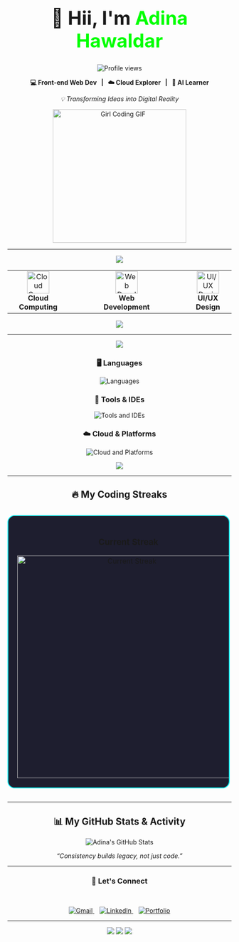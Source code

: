 <h1 align="center" style="font-weight: bold; font-size: 3em;">
  👋 Hii, I'm <span style="color:#00FF00;">Adina Hawaldar</span>
</h1>

<p align="center">
  <img src="https://komarev.com/ghpvc/?username=adinahawaldar&label=Profile%20views&color=0e75b6&style=flat" alt="Profile views" />
</p>

<p align="center">
  <strong>💻 Front-end Web Dev &nbsp; | &nbsp; ☁️ Cloud Explorer &nbsp; | &nbsp; 🤖 AI Learner</strong>
</p>

<p align="center">
  <em>💡 Transforming Ideas into Digital Reality</em>
</p>

<p align="center">
  <img src="https://media.tenor.com/2uyENRmiUt0AAAAC/coding.gif" width="300" alt="Girl Coding GIF" />
</p>





---


<p align="center">
  <img src="https://capsule-render.vercel.app/api?type=waving&color=0e1726&height=100&section=header&text=⚡%20What%20I'm%20Working%20On&fontColor=ffffff&fontSize=30&animation=fadeIn" />
</p>

<table align="center">
  <tr align="center">
    <td>
      <img src="https://skillicons.dev/icons?i=cloudflare" width="50" title="Cloud Computing" /><br/>
      <b>Cloud Computing</b>
    </td>
    <td width="40"></td>
    <td>
      <img src="https://skillicons.dev/icons?i=webflow" width="50" title="Web Development" /><br/>
      <b>Web Development</b>
    </td>
    <td width="40"></td>
    <td>
      <img src="https://skillicons.dev/icons?i=figma" width="50" title="UI/UX Design" /><br/>
      <b>UI/UX Design</b>
    </td>
  </tr>
</table>

<p align="center">
  <img src="https://capsule-render.vercel.app/api?type=waving&color=0e1726&height=100&section=footer" />
</p>



---


<p align="center">
  <img src="https://capsule-render.vercel.app/api?type=waving&color=0e1726&height=100&section=header&text=🧠%20My%20Tech%20Stack&fontColor=ffffff&fontSize=30&animation=fadeIn" />
</p>

<h3 align="center">🖥️ Languages</h3>
<p align="center">
  <img src="https://skillicons.dev/icons?i=html,css,js,py,java,cpp" alt="Languages" />
</p>

<h3 align="center">🧰 Tools & IDEs</h3>
<p align="center">
  <img src="https://skillicons.dev/icons?i=vscode,git,figma" alt="Tools and IDEs" />
</p>

<h3 align="center">☁️ Cloud & Platforms</h3>
<p align="center">
  <img src="https://skillicons.dev/icons?i=aws,linux,mysql" alt="Cloud and Platforms" />
</p>

<p align="center">
  <img src="https://capsule-render.vercel.app/api?type=waving&color=0e1726&height=100&section=footer" />
</p>



---



<h2 align="center">🔥 My Coding Streaks</h2>



<div align="center" style="display: flex; flex-direction: column; gap: 10px; max-width: 500px;">

<!-- Card-like background -->
<table style="border-radius: 16px; overflow: hidden; border: 2px solid #0ef7ff; background: #1e1e2f;">
<tr>
<td align="center" style="padding: 20px;">

### Current Streak
<img src="https://streak-stats.demolab.com?user=adinahawaldar&theme=transparent&hide_border=true&ring=ff6ec7&fire=ff6ec7&currStreakNum=00ff99&sideNums=0ef7ff&currStreakLabel=ff6ec7&sideLabels=00ff99&stroke=00ff99&dates=ffffff&mode=weekly" alt="Current Streak" width="500px" />



</td>
</tr>
</table>

</div>








---




<h2 align="center">📊 My GitHub Stats & Activity</h2>

<p align="center">
  <img src="https://github-readme-stats.vercel.app/api?username=adinahawaldar&show_icons=true&count_private=true&theme=tokyonight&hide_border=true&border_radius=15&title_color=00ff99&icon_color=00ffcc" alt="Adina's GitHub Stats" />
</p>












<p align="center"><em>“Consistency builds legacy, not just code.”</em></p>

---

<h3 align="center">🤝 Let's Connect</h3>

<br/>

<p align="center">
  <a href="mailto:adinahawaldar895@email.com">
    <img src="https://img.shields.io/badge/Gmail-1e1e1e?style=for-the-badge&logo=gmail&logoColor=white" alt="Gmail"/>
  </a>
  &nbsp;&nbsp;
  
  <a href="https://linkedin.com/in/adina-hawaldar15032025">
    <img src="https://img.shields.io/badge/LinkedIn-1e1e1e?style=for-the-badge&logo=linkedin&logoColor=white" alt="LinkedIn"/>
  </a>
  &nbsp;&nbsp;

  <a href=https://adinatech.netlify.app/>
    <img src="https://img.shields.io/badge/Portfolio-1e1e1e?style=for-the-badge&logo=vercel&logoColor=white" alt="Portfolio"/>
  </a>
</p>


---

<p align="center">
  <img src="https://img.shields.io/badge/%F0%9F%92%9A+Code+with+Purpose-blue?style=for-the-badge" />
  <img src="https://img.shields.io/badge/%F0%9F%92%A1+Create+with+Passion-red?style=for-the-badge" />
  <img src="https://img.shields.io/badge/%F0%9F%93%A2+Always+Learning-yellow?style=for-the-badge" />
</p>
